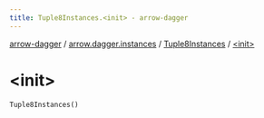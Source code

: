 ```yaml
---
title: Tuple8Instances.<init> - arrow-dagger
---
```


[arrow-dagger](../../index.html) / [arrow.dagger.instances](../index.html) / [Tuple8Instances](index.html) / [&lt;init&gt;](./-init-.html)

# &lt;init&gt;

`Tuple8Instances()`